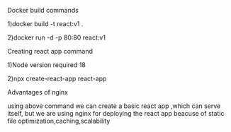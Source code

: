 Docker build commands

1)docker build -t react:v1 .

2)docker run -d -p 80:80 react:v1

Creating react app command

1)Node version required 18

2)npx create-react-app react-app

Advantages of nginx

using above command we can create a basic react app ,which can serve itself,
but we are using nginx for deploying the react app  beacuse of static file optimization,caching,scalability

